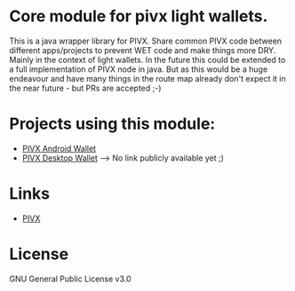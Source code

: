 # Core module for pivx light wallets.

This is a java wrapper library for PIVX. Share common PIVX code between different apps/projects to prevent WET code and make things more DRY. Mainly in the context of light wallets. In the future this could be extended to a full implementation of PIVX node in java. But as this would be a huge endeavour and have many things in the route map already don't expect it in the near future - but PRs are accepted ;-)


Projects using this module:
=====

* [PIVX Android Wallet](https://github.com/furszy/PIVX-Android.git)
* [PIVX Desktop Wallet](--) --> No link publicly available yet ;) 


Links
=====

* [PIVX](https://pivx.org/)



License
=====

GNU General Public License v3.0
